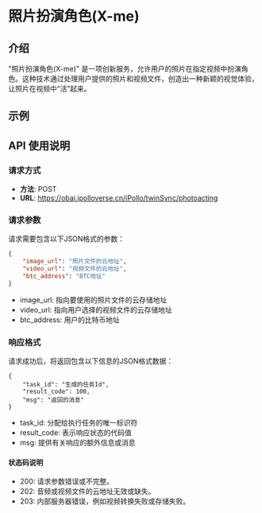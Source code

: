 # 照片扮演角色(X-me)

## 介绍
"照片扮演角色(X-me)" 是一项创新服务，允许用户的照片在指定视频中扮演角色。这种技术通过处理用户提供的照片和视频文件，创造出一种新颖的视觉体验，让照片在视频中“活”起来。

## 示例

## API 使用说明

### 请求方式
- **方法**: POST
- **URL**: https://obai.ipolloverse.cn/iPollo/twinSync/photoacting

### 请求参数
请求需要包含以下JSON格式的参数：
```json
{
    "image_url": "照片文件的云地址",
    "video_url": "视频文件的云地址",
    "btc_address": "BTC地址"
}
```
- image_url: 指向要使用的照片文件的云存储地址
- video_url: 指向用户选择的视频文件的云存储地址
- btc_address: 用户的比特币地址

### 响应格式
请求成功后，将返回包含以下信息的JSON格式数据：
```
{
    "task_id": "生成的任务Id",
    "result_code": 100,
    "msg": "返回的消息"
}
```
- task_id: 分配给执行任务的唯一标识符
- result_code: 表示响应状态的代码值
- msg: 提供有关响应的额外信息或消息

#### 状态码说明
- 200: 请求参数错误或不完整。
- 202: 音频或视频文件的云地址无效或缺失。
- 203: 内部服务器错误，例如视频转换失败或存储失败。

